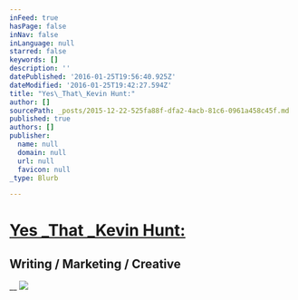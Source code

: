```yaml
---
inFeed: true
hasPage: false
inNav: false
inLanguage: null
starred: false
keywords: []
description: ''
datePublished: '2016-01-25T19:56:40.925Z'
dateModified: '2016-01-25T19:42:27.594Z'
title: "Yes\_That\_Kevin Hunt:"
author: []
sourcePath: _posts/2015-12-22-525fa88f-dfa2-4acb-81c6-0961a458c45f.md
published: true
authors: []
publisher:
  name: null
  domain: null
  url: null
  favicon: null
_type: Blurb

---
```

# [Yes _That _Kevin Hunt:][0]

## Writing / Marketing / Creative

__
![](https://the-grid-user-content.s3-us-west-2.amazonaws.com/066fcc67-7171-4753-ab9c-33e209996f05.JPG)

[0]: http://www.yesthatkevinhunt.com/